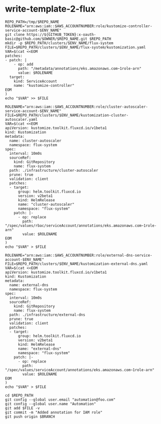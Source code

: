 # write-template-2-flux

    REPO_PATH=/tmp/$REPO_NAME
    ROLENAME="arn:aws:iam::$AWS_ACCOUNTNUMBER:role/kustomize-controller-service-account-$ENV_NAME"
    git clone https://${GITHUB_TOKEN}:x-oauth-basic@github.com/$OWNER/$REPO_NAME.git $REPO_PATH
    mkdir -p $REPO_PATH/clusters/$ENV_NAME/flux-system
    FILE=$REPO_PATH/clusters/$ENV_NAME/flux-system/kustomization.yaml
    VAR=$(cat <<EOM
    patches:
    - patch: |
        - op: add
          path: "/metadata/annotations/eks.amazonaws.com~1role-arn"
          value: $ROLENAME
      target:
        kind: ServiceAccount
        name: "kustomize-controller"
    EOM
    )
    echo "$VAR" >> $FILE

    ROLENAME="arn:aws:iam::$AWS_ACCOUNTNUMBER:role/cluster-autoscaler-service-account-$ENV_NAME"
    FILE=$REPO_PATH/clusters/$ENV_NAME/kustomization-cluster-autoscaler.yaml
    VAR=$(cat <<EOM
    apiVersion: kustomize.toolkit.fluxcd.io/v1beta1
    kind: Kustomization
    metadata:
      name: cluster-autoscaler
      namespace: flux-system
    spec:
      interval: 10m0s
      sourceRef:
        kind: GitRepository
        name: flux-system
      path: ./infrastructure/cluster-autoscaler
      prune: true
      validation: client
      patches:
      - target:
          group: helm.toolkit.fluxcd.io
          version: v2beta1
          kind: HelmRelease
          name: "cluster-autoscaler"
          namespace: "flux-system"
        patch: |-
          - op: replace
            path: "/spec/values/rbac/serviceAccount/annotations/eks.amazonaws.com~1role-arn"
            value: $ROLENAME
    EOM
    )
    echo "$VAR" > $FILE

    ROLENAME="arn:aws:iam::$AWS_ACCOUNTNUMBER:role/external-dns-service-account-$ENV_NAME"
    FILE=$REPO_PATH/clusters/$ENV_NAME/kustomization-external-dns.yaml
    VAR=$(cat <<EOM
    apiVersion: kustomize.toolkit.fluxcd.io/v1beta1
    kind: Kustomization
    metadata:
      name: external-dns
      namespace: flux-system
    spec:
      interval: 10m0s
      sourceRef:
        kind: GitRepository
        name: flux-system
      path: ./infrastructure/external-dns
      prune: true
      validation: client
      patches:
      - target:
          group: helm.toolkit.fluxcd.io
          version: v2beta1
          kind: HelmRelease
          name: "external-dns"
          namespace: "flux-system"
        patch: |-
          - op: replace
            path: "/spec/values/serviceAccount/annotations/eks.amazonaws.com~1role-arn"
            value: $ROLENAME
    EOM
    )
    echo "$VAR" > $FILE

    cd $REPO_PATH
    git config --global user.email "automation@foo.com"
    git config --global user.name "Automation"
    git add $FILE -v
    git commit -m "Added annotation for IAM role"
    git push origin $BRANCH
